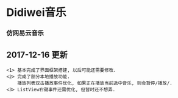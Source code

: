 # Didiwei音乐

### 仿网易云音乐

## 2017-12-16 更新
```
<1> 基本完成了界面框架搭建, 以后可能还需要修改.
<2> 完成了部分本地播放功能.
    播放列表双击播放事件优化, 如果正在播放当前选中音乐, 则会暂停/播放/.
<3> ListView右键事件还需优化, 但暂时还不想弄. 
```

